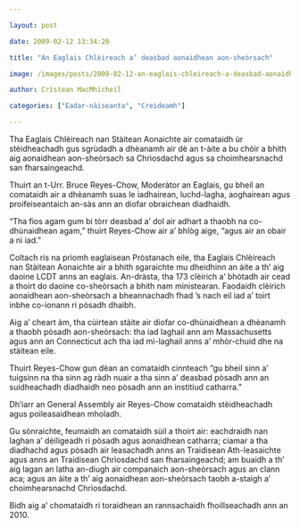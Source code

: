 ```yaml
---

layout: post

date: 2009-02-12 13:34:20

title: "An Eaglais Chlèireach a’ deasbad aonaidhean aon-sheòrsach"

image: /images/posts/2009-02-12-an-eaglais-chleireach-a-deasbad-aonaidhean-aon-sheorsach.webp

author: Crìstean MacMhìcheil

categories: ["Eadar-nàiseanta", "Creideamh"]

---
```


Tha Eaglais Chlèireach nan Stàitean Aonaichte air comataidh ùr stèidheachadh gus sgrùdadh a dhèanamh air dè an t-àite a bu chòir a bhith aig aonaidhean aon-sheòrsach sa Chrìosdachd agus sa choimhearsnachd san fharsaingeachd.

Thuirt an t-Urr. Bruce Reyes-Chow, Moderàtor an Eaglais, gu bheil an comataidh air a dhèanamh suas le iadhairean, luchd-lagha, aoghairean agus proifeiseantaich an-sàs ann an diofar obraichean diadhaidh.

“Tha fios agam gum bi tòrr deasbad a’ dol air adhart a thaobh na co-dhùnaidhean agam,” thuirt Reyes-Chow air a’ bhlòg aige, “agus air an obair a nì iad.”

Coltach ris na prìomh eaglaisean Pròstanach eile, tha Eaglais Chlèireach nan Stàitean Aonaichte air a bhith sgaraichte mu dheidhinn an àite a th’ aig daoine LCDT anns an eaglais. An-dràsta, tha 173 clèirich a’ bhòtadh air cead a thoirt do daoine co-sheòrsach a bhith nam ministearan. Faodaidh clèirich aonaidhean aon-sheòrsach a bheannachadh fhad ’s nach eil iad a’ toirt inbhe co-ionann ri pòsadh dhaibh.

Aig a’ cheart àm, tha cùirtean stàite air diofar co-dhùnaidhean a dhèanamh a thaobh pòsadh aon-sheòrsach: tha iad laghail ann am Massachusetts agus ann an Connecticut ach tha iad mì-laghail anns a’ mhòr-chuid dhe na stàitean eile.

Thuirt Reyes-Chow gun dèan an comataidh cinnteach “gu bheil sinn a’ tuigsinn na tha sinn ag ràdh nuair a tha sinn a’ deasbad pòsadh ann an suidheachadh diadhaidh neo pòsadh ann an institiud catharra.”

Dh’iarr an General Assembly air Reyes-Chow comataidh stèidheachadh agus poileasaidhean mholadh.

Gu sònraichte, feumaidh an comataidh sùil a thoirt air: eachdraidh nan laghan a’ dèiligeadh ri pòsadh agus aonaidhean catharra; ciamar a tha diadhachd agus pòsadh air leasachadh anns an Traidisean Ath-leasaichte agus anns an Traidisean Chrìosdachd san fharsaingeachd; am buaidh a th’ aig lagan an latha an-diugh air companaich aon-sheòrsach agus an clann aca; agus an àite a th’ aig aonaidhean aon-sheòrsach taobh a-staigh a’ choimhearsnachd Chrìosdachd.

Bidh aig a’ chomataidh ri toraidhean an rannsachaidh fhoillseachadh ann an 2010.
